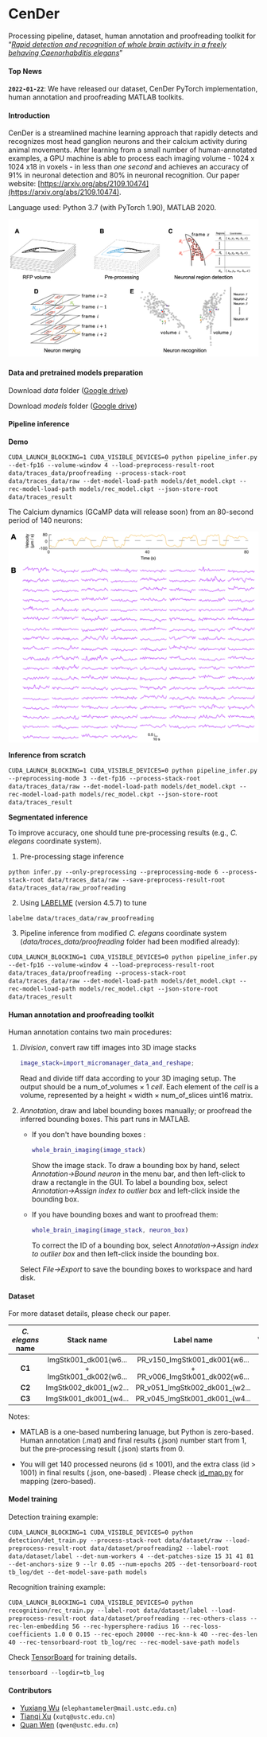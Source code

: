 # CenDer

Processing pipeline, dataset, human annotation and proofreading toolkit for “[*Rapid detection and recognition of whole brain activity in a freely behaving Caenorhabditis elegans*](https://arxiv.org/abs/2109.10474)”

#### Top News

**`2022-01-22`**:  We have released our dataset, CenDer PyTorch implementation, human annotation and proofreading MATLAB toolkits.

#### Introduction

CenDer is a streamlined machine learning approach that rapidly detects and recognizes most head ganglion neurons and their calcium activity during animal movements. After learning from a small number of human-annotated examples, a GPU machine is able to process each imaging volume - 1024 x 1024 x18 in voxels - in less than *one second* and achieves an accuracy of 91% in neuronal detection and 80% in neuronal recognition. Our paper website: [https://arxiv.org/abs/2109.10474](https://arxiv.org/abs/2109.10474).

Language used: Python 3.7 (with PyTorch 1.90), MATLAB 2020.

![](figs/pipeline.png)

#### Data and pretrained models preparation

Download *data* folder ([Google drive](https://drive.google.com/drive/folders/1jc1hJhYA_ASVtELY1EXx2aNN3ErO0DSW?usp=sharing)) 

Download *models* folder ([Google drive](https://drive.google.com/drive/folders/1f-_sYYnz8leT7RLVpOwjWFc1x6vReOmx?usp=sharing))

#### Pipeline inference

**Demo**

```shell
CUDA_LAUNCH_BLOCKING=1 CUDA_VISIBLE_DEVICES=0 python pipeline_infer.py --det-fp16 --volume-window 4 --load-preprocess-result-root data/traces_data/proofreading --process-stack-root data/traces_data/raw --det-model-load-path models/det_model.ckpt --rec-model-load-path models/rec_model.ckpt --json-store-root data/traces_result
```

The Calcium dynamics (GCaMP data will release soon) from an 80-second period of 140 neurons:

![traces](figs/traces.png)

**Inference from scratch**

```shell
CUDA_LAUNCH_BLOCKING=1 CUDA_VISIBLE_DEVICES=0 python pipeline_infer.py --preprocessing-mode 3 --det-fp16 --process-stack-root data/traces_data/raw --det-model-load-path models/det_model.ckpt --rec-model-load-path models/rec_model.ckpt --json-store-root data/traces_result
```

**Segmentated inference**

To improve accuracy, one should tune pre-processing results (e.g., *C. elegans* coordinate system).

1. Pre-processing stage inference

```shell
python infer.py --only-preprocessing --preprocessing-mode 6 --process-stack-root data/traces_data/raw --save-preprocess-result-root data/traces_data/raw_proofreading
```

2. Using [LABELME](https://github.com/wkentaro/labelme) (version 4.5.7) to tune

```shell
labelme data/traces_data/raw_proofreading
```

3. Pipeline inference from modified *C. elegans* coordinate system (*data/traces_data/proofreading* folder had been modified already):

```shell
CUDA_LAUNCH_BLOCKING=1 CUDA_VISIBLE_DEVICES=0 python pipeline_infer.py --det-fp16 --volume-window 4 --load-preprocess-result-root data/traces_data/proofreading --process-stack-root data/traces_data/raw --det-model-load-path models/det_model.ckpt --rec-model-load-path models/rec_model.ckpt --json-store-root data/traces_result
```

#### Human annotation and proofreading toolkit

Human annotation contains two main procedures: 

1. *Division*, convert raw tiff images into 3D image stacks

   ```matlab
   image_stack=import_micromanager_data_and_reshape;
   ```

   Read and divide tiff data according to your 3D imaging setup. The output should be a num_of_volumes × 1 *cell*. Each element of the *cell* is a volume, represented by a height × width × num_of_slices uint16 matrix. 

2. *Annotation*, draw and label bounding boxes manually; or proofread the inferred bounding boxes. This part runs in MATLAB. 

   - If you don't have bounding boxes :

     ```matlab
     whole_brain_imaging(image_stack)
     ```

     Show the image stack. To draw a bounding box by hand, select *Annotation->Bound neuron* in the menu bar, and then left-click to draw a rectangle in the GUI. To label a bounding box, select *Annotation->Assign index to outlier box* and left-click inside the bounding box.

   - If you have bounding boxes and want to proofread them:

     ```matlab
     whole_brain_imaging(image_stack, neuron_box)
     ```

     To correct the ID of a bounding box, select *Annotation->Assign index to outlier box* and then left-click inside the bounding box. 

   Select *File->Export* to save the bounding boxes to workspace and hard disk.

#### Dataset

For more dataset details, please check our paper.

| *C. elegans* name |                  Stack name                   |                          Label name                          | Volumes |
| :---------------: | :-------------------------------------------: | :----------------------------------------------------------: | :-----: |
|      **C1**       | ImgStk001_dk001{w6... + ImgStk001_dk002{w6... | PR_v150_ImgStk001_dk001{w6... + PR_v006_ImgStk001_dk002{w6... |   60    |
|      **C2**       |            ImgStk002_dk001_{w2...             |                PR_v051_ImgStk002_dk001_{w2...                |   30    |
|      **C3**       |            ImgStk001_dk001_{w4...             |                PR_v045_ImgStk001_dk001_{w4...                |   30    |

Notes: 

- MATLAB is a one-based numbering lanuage, but Python is zero-based. Human annotation (.mat) and final results (.json) number start from 1, but the pre-processing result (.json) starts from 0.

- You will get 140 processed neurons (id ≤ 1001), and the extra class (id > 1001) in final results (.json, one-based) . Please check [id_map.py](https://github.com/Wenlab/CenDer/blob/main/recognition/inference/id_map.py) for mapping (zero-based). 

#### Model training

Detection training example:

```shell
CUDA_LAUNCH_BLOCKING=1 CUDA_VISIBLE_DEVICES=0 python detection/det_train.py --process-stack-root data/dataset/raw --load-preprocess-result-root data/dataset/proofreading2 --label-root data/dataset/label --det-num-workers 4 --det-patches-size 15 31 41 81 --det-anchors-size 9 --lr 0.05 --num-epochs 205 --det-tensorboard-root tb_log/det --det-model-save-path models 
```

Recognition training example:

```shell
CUDA_LAUNCH_BLOCKING=1 CUDA_VISIBLE_DEVICES=0 python recognition/rec_train.py --label-root data/dataset/label --load-preprocess-result-root data/dataset/proofreading --rec-others-class --rec-len-embedding 56 --rec-hypersphere-radius 16 --rec-loss-coefficients 1.0 0 0.15 --rec-epoch 20000 --rec-knn-k 40 --rec-des-len 40 --rec-tensorboard-root tb_log/rec --rec-model-save-path models
```

Check [TensorBoard](https://www.tensorflow.org/tensorboard) for training details.

```shell
tensorboard --logdir=tb_log
```



#### Contributors

- [Yuxiang Wu](https://github.com/wuyxiquanquan) (`elephantameler@mail.ustc.edu.cn`)
- [Tianqi Xu](https://github.com/xutq) (`xutq@ustc.edu.cn`)
- [Quan Wen](https://github.com/wenquan) (`qwen@ustc.edu.cn`)

